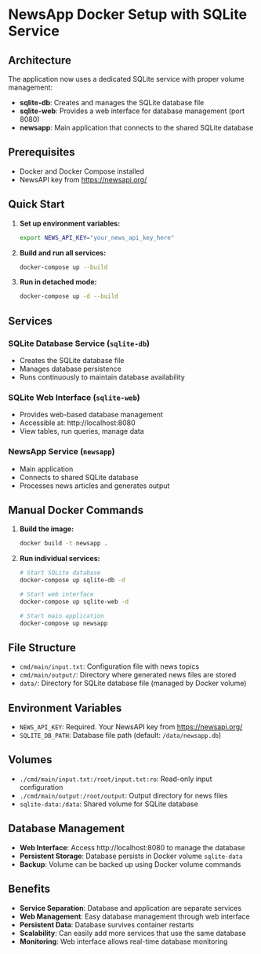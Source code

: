 # NewsApp Docker Setup with SQLite Service

## Architecture
The application now uses a dedicated SQLite service with proper volume management:

- **sqlite-db**: Creates and manages the SQLite database file
- **sqlite-web**: Provides a web interface for database management (port 8080)
- **newsapp**: Main application that connects to the shared SQLite database

## Prerequisites
- Docker and Docker Compose installed
- NewsAPI key from https://newsapi.org/

## Quick Start

1. **Set up environment variables:**
   ```bash
   export NEWS_API_KEY="your_news_api_key_here"
   ```

2. **Build and run all services:**
   ```bash
   docker-compose up --build
   ```

3. **Run in detached mode:**
   ```bash
   docker-compose up -d --build
   ```

## Services

### SQLite Database Service (`sqlite-db`)
- Creates the SQLite database file
- Manages database persistence
- Runs continuously to maintain database availability

### SQLite Web Interface (`sqlite-web`)
- Provides web-based database management
- Accessible at: http://localhost:8080
- View tables, run queries, manage data

### NewsApp Service (`newsapp`)
- Main application
- Connects to shared SQLite database
- Processes news articles and generates output

## Manual Docker Commands

1. **Build the image:**
   ```bash
   docker build -t newsapp .
   ```

2. **Run individual services:**
   ```bash
   # Start SQLite database
   docker-compose up sqlite-db -d
   
   # Start web interface
   docker-compose up sqlite-web -d
   
   # Start main application
   docker-compose up newsapp
   ```

## File Structure
- `cmd/main/input.txt`: Configuration file with news topics
- `cmd/main/output/`: Directory where generated news files are stored
- `data/`: Directory for SQLite database file (managed by Docker volume)

## Environment Variables
- `NEWS_API_KEY`: Required. Your NewsAPI key from https://newsapi.org/
- `SQLITE_DB_PATH`: Database file path (default: `/data/newsapp.db`)

## Volumes
- `./cmd/main/input.txt:/root/input.txt:ro`: Read-only input configuration
- `./cmd/main/output:/root/output`: Output directory for news files
- `sqlite-data:/data`: Shared volume for SQLite database

## Database Management
- **Web Interface**: Access http://localhost:8080 to manage the database
- **Persistent Storage**: Database persists in Docker volume `sqlite-data`
- **Backup**: Volume can be backed up using Docker volume commands

## Benefits
- **Service Separation**: Database and application are separate services
- **Web Management**: Easy database management through web interface
- **Persistent Data**: Database survives container restarts
- **Scalability**: Can easily add more services that use the same database
- **Monitoring**: Web interface allows real-time database monitoring
